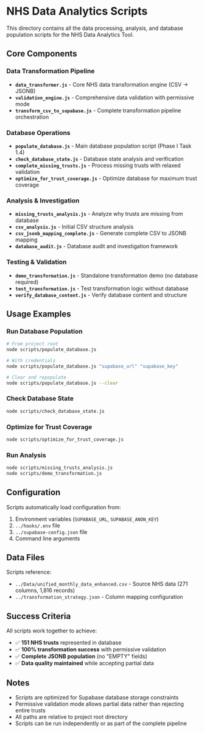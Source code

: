 # NHS Data Analytics Scripts

This directory contains all the data processing, analysis, and database population scripts for the NHS Data Analytics Tool.

## Core Components

### Data Transformation Pipeline
- **`data_transformer.js`** - Core NHS data transformation engine (CSV → JSONB)
- **`validation_engine.js`** - Comprehensive data validation with permissive mode
- **`transform_csv_to_supabase.js`** - Complete transformation pipeline orchestration

### Database Operations
- **`populate_database.js`** - Main database population script (Phase I Task 1.4)
- **`check_database_state.js`** - Database state analysis and verification
- **`complete_missing_trusts.js`** - Process missing trusts with relaxed validation
- **`optimize_for_trust_coverage.js`** - Optimize database for maximum trust coverage

### Analysis & Investigation
- **`missing_trusts_analysis.js`** - Analyze why trusts are missing from database
- **`csv_analysis.js`** - Initial CSV structure analysis
- **`csv_jsonb_mapping_complete.js`** - Generate complete CSV to JSONB mapping
- **`database_audit.js`** - Database audit and investigation framework

### Testing & Validation
- **`demo_transformation.js`** - Standalone transformation demo (no database required)
- **`test_transformation.js`** - Test transformation logic without database
- **`verify_database_content.js`** - Verify database content and structure

## Usage Examples

### Run Database Population
```bash
# From project root
node scripts/populate_database.js

# With credentials
node scripts/populate_database.js "supabase_url" "supabase_key"

# Clear and repopulate
node scripts/populate_database.js --clear
```

### Check Database State
```bash
node scripts/check_database_state.js
```

### Optimize for Trust Coverage
```bash
node scripts/optimize_for_trust_coverage.js
```

### Run Analysis
```bash
node scripts/missing_trusts_analysis.js
node scripts/demo_transformation.js
```

## Configuration

Scripts automatically load configuration from:
1. Environment variables (`SUPABASE_URL`, `SUPABASE_ANON_KEY`)
2. `../hooks/.env` file
3. `../supabase-config.json` file
4. Command line arguments

## Data Files

Scripts reference:
- `../Data/unified_monthly_data_enhanced.csv` - Source NHS data (271 columns, 1,816 records)
- `../transformation_strategy.json` - Column mapping configuration

## Success Criteria

All scripts work together to achieve:
- ✅ **151 NHS trusts** represented in database
- ✅ **100% transformation success** with permissive validation
- ✅ **Complete JSONB population** (no "EMPTY" fields)
- ✅ **Data quality maintained** while accepting partial data

## Notes

- Scripts are optimized for Supabase database storage constraints
- Permissive validation mode allows partial data rather than rejecting entire trusts
- All paths are relative to project root directory
- Scripts can be run independently or as part of the complete pipeline